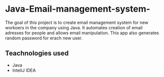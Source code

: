 # Java-Email-management-system-
The goal of this project is to create email management system for new workoers in the company using Java.
It automates creation of email adresses for people and allows email manipulation.
This app also generates random password for erach new user.

## Teachnologies used
* Java
* InteliJ IDEA
